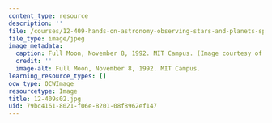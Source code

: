 ```yaml
---
content_type: resource
description: ''
file: /courses/12-409-hands-on-astronomy-observing-stars-and-planets-spring-2002/79bc41618021f06e820108f8962ef147_12-409s02.jpg
file_type: image/jpeg
image_metadata:
  caption: Full Moon, November 8, 1992. MIT Campus. (Image courtesy of MIT.)
  credit: ''
  image-alt: Full Moon, November 8, 1992. MIT Campus.
learning_resource_types: []
ocw_type: OCWImage
resourcetype: Image
title: 12-409s02.jpg
uid: 79bc4161-8021-f06e-8201-08f8962ef147
---
```

